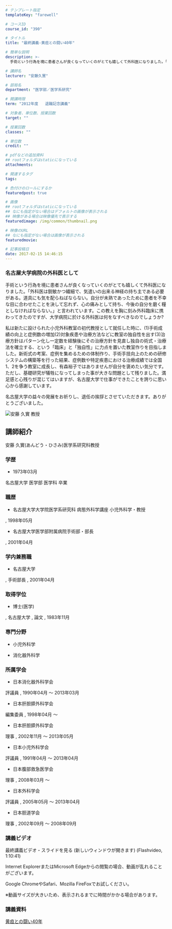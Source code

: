```yaml
---
# テンプレート指定
templateKey: "farewell"

# コースID
course_id: "390"

# タイトル
title: "最終講義-黄疸との闘い40年"

# 簡単な説明
description: >-
  手術という行為を境に患者さんが良くなっていくのがとても嬉しくて外科医になりました。「外科医は鋭敏かつ繊細で、気遣いの出来る神経の持ち主である必要がある。道具にも気を配らねばならない。自分が未熟であ...

# 講師名
lecturer: "安藤久實"

# 部局名
department: "医学部／医学系研究"

# 開講時限
term: "2012年度	退職記念講義"

# 対象者、単位数、授業回数
target: ""

# 授業回数
classes: ""

# 単位数
credit: ""

# pdfなどの追加資料
## rootフォルダはstaticになっている
attachments: 

# 関連するタグ
tags:

# 色付けのロールにするか
featuredpost: true

# 画像
## rootフォルダはstaticになっている
## なにも指定がない場合はデフォルトの画像が表示される
## 映像がある場合は映像優先で表示する
featuredimage: /img/common/thumbnail.png

# 映像のURL
## なにも指定がない場合は画像が表示される
featuredmovie: 

# 記事投稿日
date: 2017-02-15 14:46:15
---
```


### 名古屋大学病院の外科医として

手術という行為を境に患者さんが良くなっていくのがとても嬉しくて外科医になりました。「外科医は鋭敏かつ繊細で、気遣いの出来る神経の持ち主である必要がある。道具にも気を配らねばならない。自分が未熟であったために患者を不幸な目に合わせたことを決して忘れず、心の痛みとして持ち、今後の自分を磨く糧としなければならない。」と言われています。この教えを胸に刻み外科臨床に携わってきたのですが、大学病院に於ける外科医は何をなすべきなのでしょうか?

私は新たに設けられた小児外科教室の初代教授として就任した時に、(1)手術成績の向上と症例数の増加(2)対象疾患や治療方法などに教室の独自性を出す(3)治療方針はパターン化し一定数を経験後にその治療方針を見直し独自の術式・治療法を確立する、という「臨床」と「独自性」に力点を置いた教室作りを目指しました。新術式の考案、症例を集めるための体制作り、手術手技向上のための研修システムの構築等を行った結果、症例数や特定疾患における治療成績では全国1、2を争う教室に成長し、有森裕子ではありませんが自分を褒めたい気分です。ただし、基礎研究が犠牲になってしまった事が大きな問題として残りました。満足感と心残りが混じてはいますが、名古屋大学で仕事ができたことを誇りに思い心から感謝しています。

名古屋大学の益々の発展をお祈りし、退任の挨拶とさせていただきます。ありがとうございました。

![安藤 久實 教授](/files/390/s_H24ando_facephoto.png) 

## 講師紹介

安藤 久實(あんどう・ひさみ)医学系研究科教授

### 学歴

* 1973年03月

名古屋大学 医学部 医学科 卒業

### 職歴

* 名古屋大学大学院医学系研究科 病態外科学講座 小児外科学・教授

, 1998年05月

* 名古屋大学医学部附属病院手術部・部長

, 2001年04月

### 学内兼務職

* 名古屋大学

, 手術部長 , 2001年04月

### 取得学位

* 博士(医学)

, 名古屋大学 , 論文 , 1983年11月

### 専門分野

* 小児外科学

* 消化器外科学

### 所属学会

* 日本消化器外科学会

評議員 , 1990年04月 〜 2013年03月

* 日本肝胆膵外科学会

編集委員 , 1998年04月 〜

* 日本肝胆膵外科学会

理事 , 2002年11月 〜 2013年05月

* 日本小児外科学会

評議員 , 1991年04月 〜 2013年04月

* 日本腹部救急医学会

理事 , 2008年03月 〜

* 日本外科学会

評議員 , 2005年05月 〜 2013年04月

* 日本胆道学会

理事 , 2002年09月 〜 2008年09月

### 講義ビデオ

最終講義ビデオ・スライドを見る (新しいウィンドウが開きます) (Flashvideo, 1:10:41)

Internet ExplorerまたはMicrosoft Edgeからの閲覧の場合、動画が乱れることがございます。

Google ChromeやSafari、Mozilla FireFoxでお試しください。

※動画サイズが大きいため、表示されるまでに時間がかかる場合があります。

### 講義資料

[黄疸との闘い40年](/files/390/H24andoLL_revision4.pdf) 

